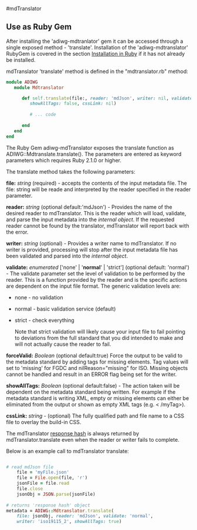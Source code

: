 #mdTranslator

## Use as Ruby Gem

After installing the 'adiwg-mdtranlator' gem it can be accessed through a single exposed method - 'translate'.  Installation of the 'adiwg-mdtranslator' RubyGem is covered in the section [Installation in Ruby](/mdtranslator/install/installInRuby.md) if it has not already be installed.   

mdTranslator 'translate' method is defined in the "mdtranslator.rb" method:

````ruby
module ADIWG
   module Mdtranslator

      def self.translate(file:, reader: 'mdJson', writer: nil, validate: 'normal', forceValid: true,
         showAllTags: false, cssLink: nil)
         
         # ... code
         
      end 
   end 
end

````

The Ruby Gem adiwg-mdTranslator exposes the translate function as ADIWG::Mdtranslate.translate().  The parameters are entered as keyword parameters which requires Ruby 2.1.0 or higher. 

The translate method takes the following parameters:

__file:__ *string* (required) - accepts the contents of the input metadata file.  The file: string will be reade and interpreted by the reader specified in the reader parameter. 

__reader:__ *string* (optional default:'mdJson') - Provides the name of the desired reader to mdTranslator. This is the reader which will load, validate, and parse the input metadata into the *internal object*.  If the requested reader cannot be found by the translator, mdTranslator will report back with the error.

__writer:__ *string* (optional) - Provides a writer name to mdTranslator.  If no writer is provided, processing will stop after the input metadata file has been validated and parsed into the *internal object*.


__validate:__ *enumerated* ['none' | '**normal**' | 'strict'] (optional default: 'normal') - The validate parameter set the level of validation to be performed by the reader.  This is a function provided by the reader and is the specific actions are dependent on the input file format. The generic validation levels are:

* none - no validation
* normal - basic validation service (default)
* strict - check everything

  Note that strict validation will likely cause your input file to fail pointing to deviations from the full standard that you did intended to make and will not actually cause the reader to fail.

__forceValid:__ *Boolean* (optional default:true) Force the output to be valid to the metadata standard by adding tags for missing elements.  Tag values will set to 'missing' for FGDC and nilReason="missing" for ISO.  Missing objects cannot be handled and result in an ERROR flag being set for the writer.

__showAllTags:__ *Boolean* (optional default:false) - The action taken will be dependent on the metadata standard being written.  For example if the metadata standard is writing XML, empty or missing elements can either be eliminated from the output or shown as empty XML tags (e.g. < /myTag\>).

__cssLink:__ *string* - (optional) The fully qualified path and file name to a CSS file to overlay the build-in CSS.  

The mdTranslator [response hash](../mdtranslator/responseHash.md) is always returned by mdTranslator.translate even when the reader or writer fails to complete.  

Below is an example call to mdTranslator translate:

````ruby

# read mdJson file
    file = 'myFile.json'
    file = File.open(file, 'r')
    jsonFile = file.read
    file.close
    jsonObj = JSON.parse(jsonFile)
 
# returns 'response hash' object 
metadata = ADIWG::Mdtranslator.translate(
    file: jsonObj, reader: 'mdJson', validate: 'normal',
    writer: 'iso19115_2', showAllTags: true)
    
````